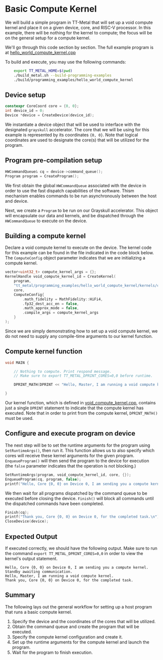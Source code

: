 # Basic Compute Kernel

We will build a simple program in TT-Metal that will set up a void compute kernel and place it on a given device, core, and RISC-V processor. In this example, there will be nothing for the kernel to compute; the focus will be on the general setup for a compute kernel.

We'll go through this code section by section. The full example program is at [hello_world_compute_kernel.cpp](../../../tt_metal/programming_examples/hello_world_compute_kernel/hello_world_compute_kernel.cpp)

To build and execute, you may use the following commands:
```bash
    export TT_METAL_HOME=$(pwd)
    ./build_metal.sh --build-programming-examples
    ./build/programming_examples/hello_world_compute_kernel
```
## Device setup

``` cpp
constexpr CoreCoord core = {0, 0};
int device_id = 0;
Device *device = CreateDevice(device_id);
```

We instantiate a device object that will be used to interface with the designated `grayskull` accelerator. The core that we will be using for this example is represented by its coordinates `{0, 0}`. Note that logical coordinates are used to designate the core(s) that will be utilized for the program.

## Program pre-compilation setup

``` cpp
HWCommandQueue& cq = device->command_queue();
Program program = CreateProgram();
```

We first obtain the global `HWCommandQueue` associated with the device in order to use the fast dispatch capabilities of the software. Thism mechanism enables commands to be run asynchronously between the host and device.

Next, we create a `Program` to be run on our Grayskull accelerator. This object will encapsulate our data and kernels, and be dispatched through the `HWCommandQueue` to execute on the device.

## Building a compute kernel

Declare a void compute kernel to execute on the device. The kernel code for this example can be found in the file indicated in the code block below. The `ComputeConfig` object parameter indicates that we are initializing a compute kernel.

``` cpp
vector<uint32_t> compute_kernel_args = {};
KernelHandle void_compute_kernel_id = CreateKernel(
    program,
    "tt_metal/programming_examples/hello_world_compute_kernel/kernels/compute/void_compute_kernel.cpp",
    core,
    ComputeConfig{
        .math_fidelity = MathFidelity::HiFi4,
        .fp32_dest_acc_en = false,
        .math_approx_mode = false,
        .compile_args = compute_kernel_args
    }
);
```

Since we are simply demonstrating how to set up a void compute kernel, we do not need to supply any compile-time arguments to our kernel function.

## Compute kernel function

``` cpp
void MAIN {

    // Nothing to compute. Print respond message.
    // Make sure to export TT_METAL_DPRINT_CORES=0,0 before runtime.

    DPRINT_MATH(DPRINT << "Hello, Master, I am running a void compute kernel." << ENDL());

}
```

Our kernel function, which is defined in [void_compute_kernel.cpp](../../../tt_metal/programming_examples/hello_world_compute_kernel/kernels/compute/void_compute_kernel.cpp),
contains just a single `DPRINT` statement to indicate that the compute kernel has executed. Note that in order to print from the compute kernel, `DPRINT_MATH()` must be used.

## Configure and execute program on device

The next step will be to set the runtime arguments for the program using
`SetRuntimeArgs()`, then run it. This function allows us to also specify which cores will receive these kernel arguments for the given program.
`EnqueueProgram()` will then send the program to the device for execution (the `false` parameter indicates that the operation is not blocking.)

``` cpp
SetRuntimeArgs(program, void_compute_kernel_id, core, {});
EnqueueProgram(cq, program, false);
printf("Hello, Core {0, 0} on Device 0, I am sending you a compute kernel. Standby awaiting communication.\n");
```

We then wait for all programs dispatched by the command queue to be executed before closing the device. `Finish()` will block all commands until the dispatched commands have been completed.

``` cpp
Finish(cq);
printf("Thank you, Core {0, 0} on Device 0, for the completed task.\n");
CloseDevice(device);
```

## Expected Output

If executed correctly, we should have the following output. Make sure to run the command `export TT_METAL_DPRINT_CORES=0,0` in order to view the kernel's output statement.

    Hello, Core {0, 0} on Device 0, I am sending you a compute kernel. Standby awaiting communication.
    Hello, Master, I am running a void compute kernel.
    Thank you, Core {0, 0} on Device 0, for the completed task.

## Summary

The following lays out the general workflow for setting up a host program that runs a basic compute kernel.

1. Specify the device and the coordinates of the cores that will be utilized.
2. Obtain the command queue and create the program that will be executed.
3. Specify the compute kernel configuration and create it.
4. Set up the runtime arguments for the compute kernel and launch the program.
5. Wait for the program to finish execution.
